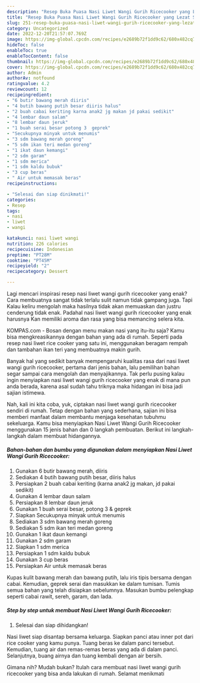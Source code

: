 ```yaml
---
description: "Resep Buka Puasa Nasi Liwet Wangi Gurih Ricecooker yang Lezat Sekali"
title: "Resep Buka Puasa Nasi Liwet Wangi Gurih Ricecooker yang Lezat Sekali"
slug: 251-resep-buka-puasa-nasi-liwet-wangi-gurih-ricecooker-yang-lezat-sekali
category: Uncategorized
date: 2022-12-20T21:57:07.769Z
image: https://img-global.cpcdn.com/recipes/e2689b72f1dd9c62/680x482cq70/nasi-liwet-wangi-gurih-ricecooker-foto-resep-utama.jpg
hideToc: false
enableToc: true
enableTocContent: false
thumbnail: https://img-global.cpcdn.com/recipes/e2689b72f1dd9c62/680x482cq70/nasi-liwet-wangi-gurih-ricecooker-foto-resep-utama.jpg
cover: https://img-global.cpcdn.com/recipes/e2689b72f1dd9c62/680x482cq70/nasi-liwet-wangi-gurih-ricecooker-foto-resep-utama.jpg
author: Admin
authorAv: notfound
ratingvalue: 4.2
reviewcount: 12
recipeingredient:
- "6 butir bawang merah diiris"
- "4 butih bawang putih besar diiris halus"
- "2 buah cabai keriting karna anak2 jg makan jd pakai sedikit"
- "4 lembar daun salam"
- "8 lembar daun jeruk"
- "1 buah serai besar potong 3  geprek"
- "Secukupnya minyak untuk menumis"
- "3 sdm bawang merah goreng"
- "5 sdm ikan teri medan goreng"
- "1 ikat daun kemangi"
- "2 sdm garam"
- "1 sdm merica"
- "1 sdm kaldu bubuk"
- "3 cup beras"
- " Air untuk memasak beras"
recipeinstructions:

- "Selesai dan siap dinikmati!"
categories:
- Resep
tags:
- nasi
- liwet
- wangi

katakunci: nasi liwet wangi 
nutrition: 226 calories
recipecuisine: Indonesian
preptime: "PT28M"
cooktime: "PT45M"
recipeyield: "2"
recipecategory: Dessert

---
```



Lagi mencari inspirasi resep nasi liwet wangi gurih ricecooker yang enak? Cara membuatnya sangat tidak terlalu sulit namun tidak gampang juga. Tapi Kalau keliru mengolah maka hasilnya tidak akan memuaskan dan justru cenderung tidak enak. Padahal nasi liwet wangi gurih ricecooker yang enak harusnya Kan memiliki aroma dan rasa yang bisa memancing selera kita.


KOMPAS.com - Bosan dengan menu makan nasi yang itu-itu saja? Kamu bisa mengkreasikannya dengan bahan yang ada di rumah. Seperti pada resep nasi liwet rice cooker yang satu ini, menggunakan beragam rempah dan tambahan ikan teri yang membuatnya makin gurih.

Banyak hal yang sedikit banyak mempengaruhi kualitas rasa dari nasi liwet wangi gurih ricecooker, pertama dari jenis bahan, lalu pemilihan bahan segar sampai cara mengolah dan menyajikannya. Tak perlu pusing kalau ingin menyiapkan nasi liwet wangi gurih ricecooker yang enak di mana pun anda berada, karena asal sudah tahu triknya maka hidangan ini bisa jadi sajian istimewa.


Nah, kali ini kita coba, yuk, ciptakan nasi liwet wangi gurih ricecooker sendiri di rumah. Tetap dengan bahan yang sederhana, sajian ini bisa memberi manfaat dalam membantu menjaga kesehatan tubuhmu sekeluarga. Kamu bisa menyiapkan Nasi Liwet Wangi Gurih Ricecooker menggunakan 15 jenis bahan dan 0 langkah pembuatan. Berikut ini langkah-langkah dalam membuat hidangannya.

<!--inarticleads1-->

##### Bahan-bahan dan bumbu yang digunakan dalam menyiapkan Nasi Liwet Wangi Gurih Ricecooker:

1. Gunakan 6 butir bawang merah, diiris
1. Sediakan 4 butih bawang putih besar, diiris halus
1. Persiapkan 2 buah cabai keriting (karna anak2 jg makan, jd pakai sedikit)
1. Gunakan 4 lembar daun salam
1. Persiapkan 8 lembar daun jeruk
1. Gunakan 1 buah serai besar, potong 3 &amp; geprek
1. Siapkan Secukupnya minyak untuk menumis
1. Sediakan 3 sdm bawang merah goreng
1. Sediakan 5 sdm ikan teri medan goreng
1. Gunakan 1 ikat daun kemangi
1. Gunakan 2 sdm garam
1. Siapkan 1 sdm merica
1. Persiapkan 1 sdm kaldu bubuk
1. Gunakan 3 cup beras
1. Persiapkan  Air untuk memasak beras


Kupas kulit bawang merah dan bawang putih, lalu iris tipis bersama dengan cabai. Kemudian, geprek serai dan masukkan ke dalam tumisan. Tumis semua bahan yang telah disiapkan sebelumnya. Masukan bumbu pelengkap seperti cabai rawit, sereh, garam, dan lada. 

<!--inarticleads2-->

##### Step by step untuk membuat Nasi Liwet Wangi Gurih Ricecooker:


1. Selesai dan siap dihidangkan!

Nasi liwet siap disantap bersama keluarga. Siapkan panci atau inner pot dari rice cooker yang kamu punya. Tuang beras ke dalam panci tersebut. Kemudian, tuang air dan remas-remas beras yang ada di dalam panci. Selanjutnya, buang airnya dan tuang kembali dengan air bersih. 

Gimana nih? Mudah bukan? Itulah cara membuat nasi liwet wangi gurih ricecooker yang bisa anda lakukan di rumah. Selamat menikmati
